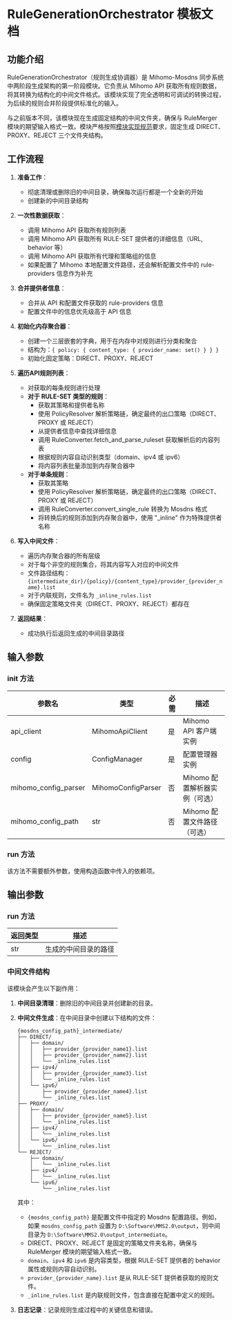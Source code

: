 # RuleGenerationOrchestrator 模板文档

## 功能介绍

RuleGenerationOrchestrator（规则生成协调器）是 Mihomo-Mosdns 同步系统中两阶段生成架构的第一阶段模块。它负责从 Mihomo API 获取所有规则数据，将其转换为结构化的中间文件格式。该模块实现了完全透明和可调试的转换过程，为后续的规则合并阶段提供标准化的输入。

与之前版本不同，该模块现在生成固定结构的中间文件夹，确保与 RuleMerger 模块的期望输入格式一致。模块严格按照[模块实现规范](#)要求，固定生成 DIRECT、PROXY、REJECT 三个文件夹结构。

## 工作流程

1. **准备工作**：
   - 彻底清理或删除旧的中间目录，确保每次运行都是一个全新的开始
   - 创建新的中间目录结构

2. **一次性数据获取**：
   - 调用 Mihomo API 获取所有规则列表
   - 调用 Mihomo API 获取所有 RULE-SET 提供者的详细信息（URL, behavior 等）
   - 调用 Mihomo API 获取所有代理和策略组的信息
   - 如果配置了 Mihomo 本地配置文件路径，还会解析配置文件中的 rule-providers 信息作为补充

3. **合并提供者信息**：
   - 合并从 API 和配置文件获取的 rule-providers 信息
   - 配置文件中的信息优先级高于 API 信息

4. **初始化内存聚合器**：
   - 创建一个三层嵌套的字典，用于在内存中对规则进行分类和聚合
   - 结构为：`{ policy: { content_type: { provider_name: set() } } }`
   - 初始化固定策略：DIRECT、PROXY、REJECT

5. **遍历API规则列表**：
   - 对获取的每条规则进行处理
   - **对于 RULE-SET 类型的规则**：
     - 获取其策略和提供者名称
     - 使用 PolicyResolver 解析策略链，确定最终的出口策略（DIRECT、PROXY 或 REJECT）
     - 从提供者信息中查找详细信息
     - 调用 RuleConverter.fetch_and_parse_ruleset 获取解析后的内容列表
     - 根据规则内容自动识别类型（domain、ipv4 或 ipv6）
     - 将内容列表批量添加到内存聚合器中
   - **对于单条规则**：
     - 获取其策略
     - 使用 PolicyResolver 解析策略链，确定最终的出口策略（DIRECT、PROXY 或 REJECT）
     - 调用 RuleConverter.convert_single_rule 转换为 Mosdns 格式
     - 将转换后的规则添加到内存聚合器中，使用 "_inline" 作为特殊提供者名称

6. **写入中间文件**：
   - 遍历内存聚合器的所有层级
   - 对于每个非空的规则集合，将其内容写入对应的中间文件
   - 文件路径结构：`{intermediate_dir}/{policy}/{content_type}/provider_{provider_name}.list`
   - 对于内联规则，文件名为 `_inline_rules.list`
   - 确保固定策略文件夹（DIRECT、PROXY、REJECT）都存在

7. **返回结果**：
   - 成功执行后返回生成的中间目录路径

## 输入参数

### __init__ 方法

| 参数名 | 类型 | 必需 | 描述 |
|--------|------|------|------|
| api_client | MihomoApiClient | 是 | Mihomo API 客户端实例 |
| config | ConfigManager | 是 | 配置管理器实例 |
| mihomo_config_parser | MihomoConfigParser | 否 | Mihomo 配置解析器实例（可选） |
| mihomo_config_path | str | 否 | Mihomo 配置文件路径（可选） |

### run 方法

该方法不需要额外参数，使用构造函数中传入的依赖项。

## 输出参数

### run 方法

| 返回类型 | 描述 |
|----------|------|
| str | 生成的中间目录的路径 |

### 中间文件结构

该模块会产生以下副作用：

1. **中间目录清理**：删除旧的中间目录并创建新的目录。

2. **中间文件生成**：在中间目录中创建以下结构的文件：
   ```
   {mosdns_config_path}_intermediate/
   ├── DIRECT/
   │   ├── domain/
   │   │   ├── provider_{provider_name1}.list
   │   │   ├── provider_{provider_name2}.list
   │   │   └── _inline_rules.list
   │   ├── ipv4/
   │   │   ├── provider_{provider_name3}.list
   │   │   └── _inline_rules.list
   │   └── ipv6/
   │       ├── provider_{provider_name4}.list
   │       └── _inline_rules.list
   ├── PROXY/
   │   ├── domain/
   │   │   ├── provider_{provider_name5}.list
   │   │   └── _inline_rules.list
   │   ├── ipv4/
   │   │   └── _inline_rules.list
   │   └── ipv6/
   │       └── _inline_rules.list
   └── REJECT/
       ├── domain/
       │   └── _inline_rules.list
       ├── ipv4/
       │   └── _inline_rules.list
       └── ipv6/
           └── _inline_rules.list
   ```
   其中：
   - `{mosdns_config_path}` 是配置文件中指定的 Mosdns 配置路径。例如，如果 `mosdns_config_path` 设置为 `D:\Software\MMS2.0\output`，则中间目录为 `D:\Software\MMS2.0\output_intermediate`。
   - DIRECT、PROXY、REJECT 是固定的策略文件夹名称，确保与 RuleMerger 模块的期望输入格式一致。
   - `domain`、`ipv4` 和 `ipv6` 是内容类型，根据 RULE-SET 提供者的 behavior 属性或规则内容自动识别。
   - `provider_{provider_name}.list` 是从 RULE-SET 提供者获取的规则文件。
   - `_inline_rules.list` 是内联规则文件，包含直接在配置中定义的规则。

3. **日志记录**：记录规则生成过程中的关键信息和错误。